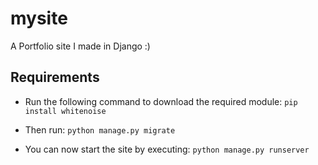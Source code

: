 # mysite
A Portfolio site I made in Django :)


## Requirements
- Run the following command to download the required module: 
`pip install whitenoise`

- Then run:
`python manage.py migrate` 

- You can now start the site by executing: 
`python manage.py runserver`
